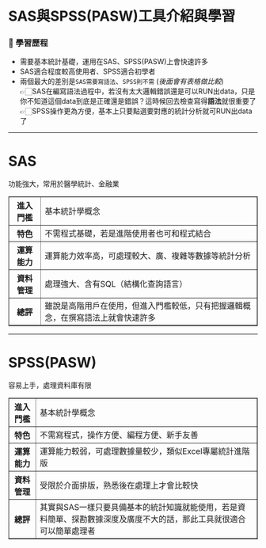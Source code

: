 # SAS與SPSS(PASW)工具介紹與學習

### 🔭 學習歷程
- 需要基本統計基礎，運用在SAS、SPSS(PASW)上會快速許多
- SAS適合程度較高使用者、SPSS適合初學者
- 兩個最大的差別是`SAS需要寫語法`、`SPSS則不需` (_後面會有表格做比較_) <br>
  👉🏻SAS在編寫語法過程中，若沒有太大邏輯錯誤還是可以RUN出data，只是你不知道這個data到底是正確還是錯誤？這時候回去檢查寫得**語法**就很重要了 <br>
  👉🏻SPSS操作更為方便，基本上只要點選要對應的統計分析就可RUN出data了
---

# SAS
 功能強大，常用於醫學統計、金融業
 <table border="1">
  <tr>
    <th>進入門檻</th>
    <td>基本統計學概念</td>
  </tr>
  <tr>
    <th>特色</th>
    <td>不需程式基礎，若是進階使用者也可和程式結合</td>
  </tr>
  <tr>
    <th>運算能力</th>
    <td>運算能力效率高，可處理較大、廣、複雜等數據等統計分析</td>
  </tr>
   <tr>
    <th>資料管理</th>
    <td>處理強大、含有SQL（結構化查詢語言）</td>
  </tr>
   <tr>
    <th>總評</th>
    <td>雖說是高階用戶在使用，但進入門檻較低，只有把握邏輯概念，在撰寫語法上就會快速許多</td>
  </tr>
 </table>

---

# SPSS(PASW)
 容易上手，處理資料庫有限
<table border="1">
  <tr>
    <th>進入門檻</th>
    <td>基本統計學概念</td>
  </tr>
  <tr>
    <th>特色</th>
    <td>不需寫程式，操作方便、編程方便、新手友善</td>
  </tr>
  <tr>
    <th>運算能力</th>
    <td>運算能力較弱，可處理數據量較少，類似Excel專屬統計進階版</td>
  </tr>
  <tr>
    <th>資料管理</th>
    <td>受限於介面排版，熟悉後在處理上才會比較快</td>
  </tr>
  <tr>
    <th>總評</th>
    <td>其實與SAS一樣只要具備基本的統計知識就能使用，若是資料簡單、探勘數據深度及廣度不大的話，那此工具就很適合可以簡單處理者</td>
  </tr>
  </table>
